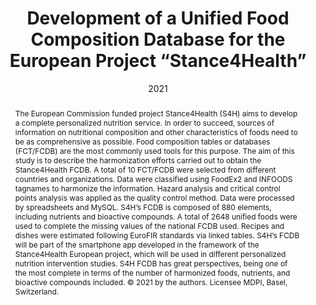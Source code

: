---
abstract:   The European Commission funded project Stance4Health (S4H) aims to develop a complete personalized nutrition service. In order to succeed, sources of information on nutritional composition and other characteristics of foods need to be as comprehensive as possible. Food composition tables or databases (FCT/FCDB) are the most commonly used tools for this purpose. The aim of this study is to describe the harmonization efforts carried out to obtain the Stance4Health FCDB. A total of 10 FCT/FCDB were selected from different countries and organizations. Data were classified using FoodEx2 and INFOODS tagnames to harmonize the information. Hazard analysis and critical control points analysis was applied as the quality control method. Data were processed by spreadsheets and MySQL. S4H’s FCDB is composed of 880 elements, including nutrients and bioactive compounds. A total of 2648 unified foods were used to complete the missing values of the national FCDB used. Recipes and dishes were estimated following EuroFIR standards via linked tables. S4H’s FCDB will be part of the smartphone app developed in the framework of the Stance4Health European project, which will be used in different personalized nutrition intervention studies. S4H FCDB has great perspectives, being one of the most complete in terms of the number of harmonized foods, nutrients, and bioactive compounds included. © 2021 by the authors. Licensee MDPI, Basel, Switzerland.

authors:
  - Hinojosa-Nogueira, Daniel
  - Pérez-Burillo, Sergio
  - Navajas-Porras, Beatriz
  - admin
  - de la Cueva, Silvia Pastoriza
  - Lauria, Fabio
  - Fatouros, Alexandra
  - Priftis, Kostas N.
  - González-Vigil, Verónica
  - Rufián-Henares, José Ángel

date: "2021"

doi: "10.3390/nu13124206"

image:
  caption: ''

links:
  - name: Custom Link
    url: https://www.scopus.com/inward/record.uri?eid=2-s2.0-85119681718&doi=10.3390%2fnu13124206&partnerID=40&md5=07ed2fa1d544c469812a7618e766f1f2

affiliations:
  - Centro de Investigación Biomédica, Departamento de Nutrición y Bromatología, Instituto de Nutrición y Tecnología de los Alimentos, Universidad de Granada, Granada, 18071, Spain
  - Department of Biochemistry and Molecular Biology, Boonshoft School of Medicine, Wright State University, Dayton, 45435, OH, United States
  - Departamento de Ciencias de la Computación e Inteligencia Artificial, Universidad de Granada, Granada, 18071, Spain
  - Institute of Food Sciences, National Research Council, Avellino, 83100, Italy
  - Department of Food Chemistry and Analysis, Institute of Food Technology and Food Chemistry, Technische Universität Berlin, Berlin, 13355, Germany
  - Allergology and Pulmonology Unit, 3rd Paediatric Department, National and Kapodistrian University of Athens, Athens, 12462, Greece
  - Gestión de Salud y Nutrición S.L, Oviedo, 33003, Spain
  - Instituto de Investigación Biosanitaria ibs.GRANADA, Universidad de Granada, Granada, 18071, Spain

journal: Nutrients

volume: "13"

number: "12"

publication: In *Nutrients*

publishDate: "2017-01-01"

summary: |
  The Stance4Health FCDB is described in this study, which aims to develop a complete personalized nutrition service. The database, composed of 880 elements, including nutrients and bioactive compounds, is one of the most complete in terms of harmonized foods. It will be integrated into a smartphone app developed within the Stance4Health European project for personalized nutrition interventions.

tags:
  - Bioactive compounds
  - Food composition database
  - Food data
  - Food standardization
  - Nutrients
  - Personalized nutrition
  - Public health

title: Development of a Unified Food Composition Database for the European Project “Stance4Health”

url_code: '#'
url_dataset: '#'
url_pdf: https://www.scopus.com/inward/record.uri?eid=2-s2.0-85119681718&doi=10.3390%2fnu13124206&partnerID=40&md5=07ed2fa1d544c469812a7618e766f1f2
url_poster: '#'
url_project: ""
url_slides: ""
url_source: '#'
url_video: '#'
---